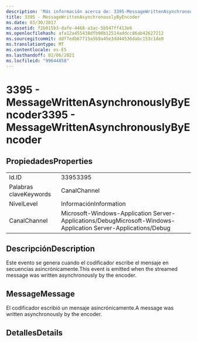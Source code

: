 ```yaml
---
description: 'Más información acerca de: 3395-MessageWrittenAsynchronouslyByEncoder'
title: 3395 - MessageWrittenAsynchronouslyByEncoder
ms.date: 03/30/2017
ms.assetid: f2b015b3-dafe-4468-a3ac-5b547ff413e6
ms.openlocfilehash: afa12a455438dfb90b12514addcc86ab42627212
ms.sourcegitcommit: ddf7edb67715a5b9a45e3dd44536dabc153c1de0
ms.translationtype: MT
ms.contentlocale: es-ES
ms.lasthandoff: 02/06/2021
ms.locfileid: "99644858"
---
```

# <a name="3395---messagewrittenasynchronouslybyencoder"></a><span data-ttu-id="d228b-103">3395 - MessageWrittenAsynchronouslyByEncoder</span><span class="sxs-lookup"><span data-stu-id="d228b-103">3395 - MessageWrittenAsynchronouslyByEncoder</span></span>

## <a name="properties"></a><span data-ttu-id="d228b-104">Propiedades</span><span class="sxs-lookup"><span data-stu-id="d228b-104">Properties</span></span>  
  
|||  
|-|-|  
|<span data-ttu-id="d228b-105">Id.</span><span class="sxs-lookup"><span data-stu-id="d228b-105">ID</span></span>|<span data-ttu-id="d228b-106">3395</span><span class="sxs-lookup"><span data-stu-id="d228b-106">3395</span></span>|  
|<span data-ttu-id="d228b-107">Palabras clave</span><span class="sxs-lookup"><span data-stu-id="d228b-107">Keywords</span></span>|<span data-ttu-id="d228b-108">Canal</span><span class="sxs-lookup"><span data-stu-id="d228b-108">Channel</span></span>|  
|<span data-ttu-id="d228b-109">Nivel</span><span class="sxs-lookup"><span data-stu-id="d228b-109">Level</span></span>|<span data-ttu-id="d228b-110">Información</span><span class="sxs-lookup"><span data-stu-id="d228b-110">Information</span></span>|  
|<span data-ttu-id="d228b-111">Canal</span><span class="sxs-lookup"><span data-stu-id="d228b-111">Channel</span></span>|<span data-ttu-id="d228b-112">Microsoft-Windows-Application Server-Applications/Debug</span><span class="sxs-lookup"><span data-stu-id="d228b-112">Microsoft-Windows-Application Server-Applications/Debug</span></span>|  
  
## <a name="description"></a><span data-ttu-id="d228b-113">Descripción</span><span class="sxs-lookup"><span data-stu-id="d228b-113">Description</span></span>  

 <span data-ttu-id="d228b-114">Este evento se genera cuando el codificador escribe el mensaje en secuencias asincrónicamente.</span><span class="sxs-lookup"><span data-stu-id="d228b-114">This event is emitted when the streamed message was written asynchronously by the encoder.</span></span>  
  
## <a name="message"></a><span data-ttu-id="d228b-115">Message</span><span class="sxs-lookup"><span data-stu-id="d228b-115">Message</span></span>  

 <span data-ttu-id="d228b-116">El codificador escribió un mensaje asincrónicamente.</span><span class="sxs-lookup"><span data-stu-id="d228b-116">A message was written asynchronously by the encoder.</span></span>  
  
## <a name="details"></a><span data-ttu-id="d228b-117">Detalles</span><span class="sxs-lookup"><span data-stu-id="d228b-117">Details</span></span>
